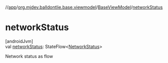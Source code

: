 //[app](../../../index.md)/[org.mjdev.balldontlie.base.viewmodel](../index.md)/[BaseViewModel](index.md)/[networkStatus](network-status.md)

# networkStatus

[androidJvm]\
val [networkStatus](network-status.md): StateFlow&lt;[NetworkStatus](../../org.mjdev.balldontlie.base.network/-network-status/index.md)&gt;

Network status as flow
